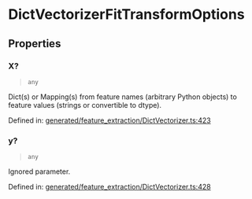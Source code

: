 # DictVectorizerFitTransformOptions

## Properties

### X?

> `any`

Dict(s) or Mapping(s) from feature names (arbitrary Python objects) to feature values (strings or convertible to dtype).

Defined in:  [generated/feature\_extraction/DictVectorizer.ts:423](https://github.com/transitive-bullshit/scikit-learn-ts/blob/122b3c0/packages/sklearn/src/generated/feature_extraction/DictVectorizer.ts#L423)

### y?

> `any`

Ignored parameter.

Defined in:  [generated/feature\_extraction/DictVectorizer.ts:428](https://github.com/transitive-bullshit/scikit-learn-ts/blob/122b3c0/packages/sklearn/src/generated/feature_extraction/DictVectorizer.ts#L428)
